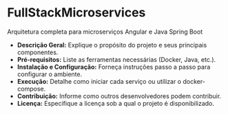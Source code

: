# FullStackMicroservices
Arquitetura completa para microserviços Angular e Java Spring Boot

* **Descrição Geral:** Explique o propósito do projeto e seus principais componentes.
* **Pré-requisitos:** Liste as ferramentas necessárias (Docker, Java, etc.).
* **Instalação e Configuração:** Forneça instruções passo a passo para configurar o ambiente.
* **Execução:** Detalhe como iniciar cada serviço ou utilizar o docker-compose.
* **Contribuição:** Informe como outros desenvolvedores podem contribuir.
* **Licença:** Especifique a licença sob a qual o projeto é disponibilizado.
